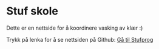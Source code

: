 # Stuf skole
Dette er en nettside for å koordinere vasking av klær :)

Trykk på lenka for å se nettsiden på Github:
<a href="https://htmlpreview.github.io/?https://github.com/odapaxal/StufProg/blob/main/StufSkole/vaskemaskin.html"> Gå til Stufprog</a>
